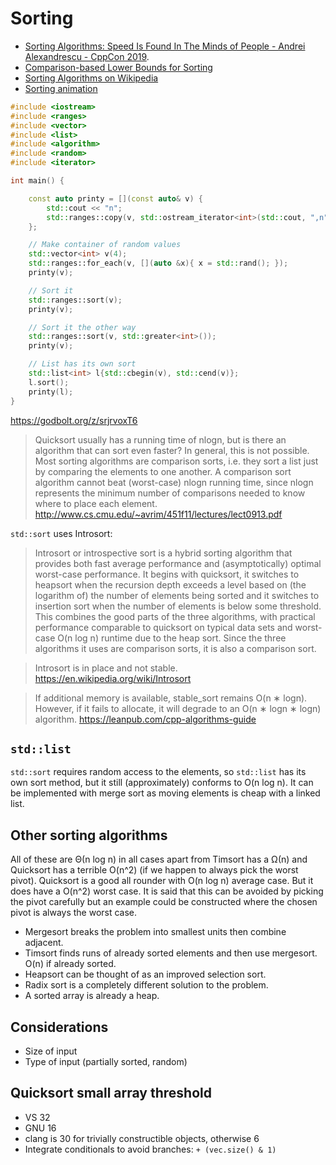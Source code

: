 # Sorting
- [Sorting Algorithms: Speed Is Found In The Minds of People - Andrei Alexandrescu - CppCon 2019](https://www.youtube.com/watch?v=FJJTYQYB1JQ).
- [Comparison-based Lower Bounds for Sorting](https://www.cs.cmu.edu/~avrim/451f11/lectures/lect0913.pdf)
- [Sorting Algorithms on Wikipedia](https://en.wikipedia.org/wiki/Sorting_algorithm)
- [Sorting animation](https://www.cs.usfca.edu/~galles/visualization/ComparisonSort.html)

```cpp
#include <iostream>
#include <ranges>
#include <vector>
#include <list>
#include <algorithm>
#include <random>
#include <iterator>

int main() {

	const auto printy = [](const auto& v) {
		std::cout << "n";
		std::ranges::copy(v, std::ostream_iterator<int>(std::cout, ",n"));
	};

	// Make container of random values
	std::vector<int> v(4);
	std::ranges::for_each(v, [](auto &x){ x = std::rand(); });
	printy(v);

	// Sort it
	std::ranges::sort(v);
	printy(v);

	// Sort it the other way
	std::ranges::sort(v, std::greater<int>());
	printy(v);

	// List has its own sort
	std::list<int> l{std::cbegin(v), std::cend(v)};
	l.sort();
	printy(l);
}
```
https://godbolt.org/z/srjrvoxT6

> Quicksort usually has a running time of nlogn, but is there an algorithm that
> can sort even faster? In general, this is not possible. Most sorting algorithms
> are comparison sorts, i.e. they sort a list just by comparing the elements to
> one another. A comparison sort algorithm cannot beat (worst-case) nlogn running
> time, since nlogn represents the minimum number of comparisons needed to know
> where to place each element.
http://www.cs.cmu.edu/~avrim/451f11/lectures/lect0913.pdf

`std::sort` uses Introsort:
> Introsort or introspective sort is a hybrid sorting algorithm that provides
> both fast average performance and (asymptotically) optimal worst-case
> performance. It begins with quicksort, it switches to heapsort when the
> recursion depth exceeds a level based on (the logarithm of) the number of
> elements being sorted and it switches to insertion sort when the number of
> elements is below some threshold. This combines the good parts of the three
> algorithms, with practical performance comparable to quicksort on typical
> data sets and worst-case O(n log n) runtime due to the heap sort. Since the
> three algorithms it uses are comparison sorts, it is also a comparison sort.

> Introsort is in place and not stable.
https://en.wikipedia.org/wiki/Introsort

> If additional memory is available, stable_sort remains O(n ∗ logn). However, if
it fails to allocate, it will degrade to an O(n ∗ logn ∗ logn) algorithm.
https://leanpub.com/cpp-algorithms-guide

## `std::list`
`std::sort` requires random access to the elements, so `std::list` has its own
sort method, but it still (approximately) conforms to O(n log n). It can be
implemented with merge sort as moving elements is cheap with a linked list.

## Other sorting algorithms
All of these are Θ(n log n) in all cases apart from Timsort has a Ω(n) and
Quicksort has a terrible O(n^2) (if we happen to always pick the worst pivot).
Quicksort is a good all rounder with O(n log n) average case. But it does have
a O(n^2) worst case. It is said that this can be avoided by picking the pivot
carefully but an example could be constructed where the chosen pivot is always
the worst case.

- Mergesort breaks the problem into smallest units then combine adjacent.
- Timsort finds runs of already sorted elements and then use mergesort. O(n) if already sorted.
- Heapsort can be thought of as an improved selection sort.
- Radix sort is a completely different solution to the problem.
- A sorted array is already a heap.

## Considerations
- Size of input
- Type of input (partially sorted, random)

## Quicksort small array threshold
- VS 32
- GNU 16
- clang is 30 for trivially constructible objects, otherwise 6
- Integrate conditionals to avoid branches: `+ (vec.size() & 1)`

